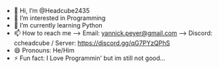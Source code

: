 - 👋 Hi, I’m @Headcube2435
- 👀 I’m interested in Programming
- 🌱 I’m currently learning Python
- 📫 How to reach me --> Email: yannick.peyer@gmail.com --> Discord: ccheadcube / Server: https://discord.gg/qG7PYzQPhS
- 😄 Pronouns: He/Him
- ⚡ Fun fact: I Love Programmin' but im still not good...
